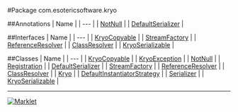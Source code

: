 #Package com.esotericsoftware.kryo

##Annotations
| Name |
| --- |
| [NotNull](NotNull.md) |
| [DefaultSerializer](DefaultSerializer.md) |

##Interfaces
| Name |
| --- |
| [KryoCopyable](KryoCopyable.md) |
| [StreamFactory](StreamFactory.md) |
| [ReferenceResolver](ReferenceResolver.md) |
| [ClassResolver](ClassResolver.md) |
| [KryoSerializable](KryoSerializable.md) |

##Classes
| Name |
| --- |
| [KryoCopyable](KryoCopyable.md) |
| [KryoException](KryoException.md) |
| [NotNull](NotNull.md) |
| [Registration](Registration.md) |
| [DefaultSerializer](DefaultSerializer.md) |
| [StreamFactory](StreamFactory.md) |
| [ReferenceResolver](ReferenceResolver.md) |
| [ClassResolver](ClassResolver.md) |
| [Kryo](Kryo.md) |
| [DefaultInstantiatorStrategy](DefaultInstantiatorStrategy.md) |
| [Serializer](Serializer.md) |
| [KryoSerializable](KryoSerializable.md) |

---

[![Marklet](https://img.shields.io/badge/Generated%20by-Marklet-green.svg)](https://github.com/Faylixe/marklet)
